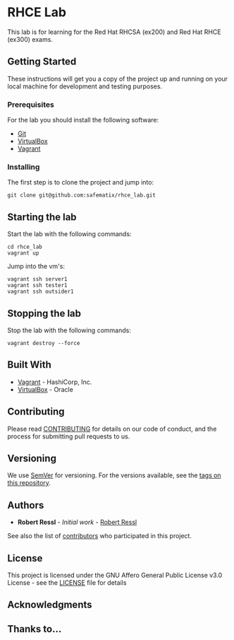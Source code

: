 # RHCE Lab

This lab is for learning for the Red Hat RHCSA (ex200) and Red Hat RHCE (ex300) exams.

## Getting Started

These instructions will get you a copy of the project up and running on your local machine for development and testing purposes.

### Prerequisites

For the lab you should install the following software:

* [Git](https://git-scm.com/downloads)
* [VirtualBox](https://www.virtualbox.org/wiki/Downloads)
* [Vagrant](https://www.vagrantup.com/downloads.html)

### Installing

The first step is to clone the project and jump into:

```
git clone git@github.com:safematix/rhce_lab.git
```

## Starting the lab

Start the lab with the following commands:

```
cd rhce_lab
vagrant up
```

Jump into the vm's:

```
vagrant ssh server1
vagrant ssh tester1
vagrant ssh outsider1
```

## Stopping the lab

Stop the lab with the following commands:

```
vagrant destroy --force
```

## Built With

* [Vagrant](https://www.vagrantup.com) - HashiCorp, Inc.
* [VirtualBox](https://www.virtualbox.org) - Oracle

## Contributing

Please read [CONTRIBUTING](CONTRIBUTING.md) for details on our code of conduct, and the process for submitting pull requests to us.

## Versioning

We use [SemVer](http://semver.org/) for versioning. For the versions available, see the [tags on this repository](https://github.com/safematix/rhce_lab/tags). 

## Authors

* **Robert Ressl** - *Initial work* - [Robert Ressl](https://github.com/safematix)

See also the list of [contributors](https://github.com/safematix/rhce_lab/contributors) who participated in this project.

## License

This project is licensed under the GNU Affero General Public License v3.0 License - see the [LICENSE](LICENSE) file for details

## Acknowledgments

## Thanks to…

